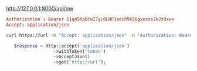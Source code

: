 
http://127.0.0.1:8000/api/me

```conf
Authorization : Bearer 5|q45YpDtwI7yLOLHF1aeih9k56gxxxxs7kJz9xxx
Accept: application/json
```

```sh
curl https://url -H "Accept: application/json" -H "Authorization: Bearer {token}"
```

```php
   $response = Http::accept('application/json')
                  ->withToken('token')
                  ->acceptJson()
                  ->get('http://url');
```
